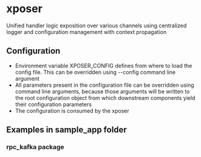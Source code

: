 # xposer

Unified handler logic exposition over various channels using centralized logger and configuration management with
context propagation

## Configuration

- Environment variable XPOSER_CONFIG defines from where to load the config file. This can be overridden using --config
  command line argument
- All parameters present in the configuration file can be overridden using command line arguments, because those
  arguments will be written to the root configuration object from which downstream components yield their configuration
  parameters
- The configuration is consumed by the xposer

## Examples in sample_app folder

### rpc_kafka package


